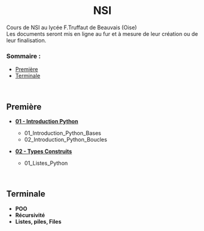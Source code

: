 # <center>**NSI**</center>
 Cours de NSI au lycée F.Truffaut de Beauvais (Oise) </br>
 Les documents seront mis en ligne au fur et à mesure de leur création ou de leur finalisation.
 </br>
 
 ### Sommaire :
 * [Première](#premiere)</br>
 * [Terminale](#terminale)</br>
 
 </br>
 
## **Première**
* **[01 - Introduction Python](https://github.com/gfeuillet1/_NSI_/tree/main/Premi%C3%A8re/01_Introduction_Python)** 
  * 01_Introduction_Python_Bases
  * 02_Introduction_Python_Boucles

* **[02 - Types Construits](https://github.com/gfeuillet1/_NSI_/tree/main/Premi%C3%A8re/02_Types_Construits)**
  * 01_Listes_Python
  
</br>

## **Terminale**
* **POO**
* **Récursivité**
* **Listes, piles, Files**
